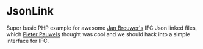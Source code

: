 # JsonLink
 Super basic PHP example for awesome [Jan Brouwer's](https://github.com/janbrouwer) IFC Json linked files, which [Pieter Pauwels](https://github.com/pipauwel) thought was cool and we should hack into a simple interface for IFC.
